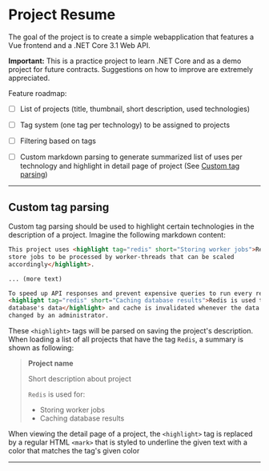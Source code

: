 # Project Resume

The goal of the project is to create a simple webapplication that features a Vue
frontend and a .NET Core 3.1 Web API.

**Important:** This is a practice project to learn .NET Core and as a demo 
project for future contracts. Suggestions on how to improve are extremely 
appreciated.

Feature roadmap:

- [ ] List of projects (title, thumbnail, short description, used technologies)
- [ ] Tag system (one tag per technology) to be assigned to projects
- [ ] Filtering based on tags
- [ ] Custom markdown parsing to generate summarized list of uses per
	technology and highlight in detail page of project 
	(See [Custom tag parsing](#custom-tag-parsing))


-------------------

## Custom tag parsing

Custom tag parsing should be used to highlight certain technologies in the 
description of a project. Imagine the following markdown content:

```markdown
This project uses <highlight tag="redis" short="Storing worker jobs">Redis to 
store jobs to be processed by worker-threads that can be scaled 
accordingly</highlight>.

... (more text)

To speed up API responses and prevent expensive queries to run every request, 
<highlight tag="redis" short="Caching database results">Redis is used to cache 
database's data</highlight> and cache is invalidated whenever the data is 
changed by an administrator.
```

These `<highlight>` tags will be parsed on saving the project's description. 
When loading a list of all projects that have the tag `Redis`, a summary is
shown as following:

> **Project name**
>
> Short description about project
>
> `Redis` is used for:
> - Storing worker jobs
> - Caching database results

When viewing the detail page of a project, the `<highlight>` tag is replaced by
a regular HTML `<mark>` that is styled to underline the given text with a
color that matches the tag's given color

-------------------
